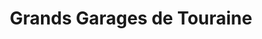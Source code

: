 ---
title: "Grands Garages de Touraine"
url: /saint-cyr-sur-loire/grands-garages-de-touraine/
shop: réparation de voitures
---
